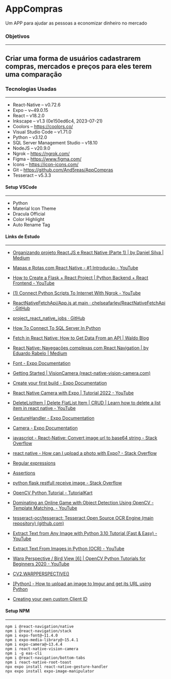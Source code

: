 # AppCompras
Um APP para ajudar as pessoas a economizar dinheiro no mercado
### Objetivos
---
Criar uma forma de usuários cadastrarem compras, mercados e preços para eles terem uma comparação 
---
### Tecnologias Usadas
---
- React-Native – v0.72.6
- Expo – v~49.0.15
- React – v18.2.0
- Inkscape – v1.3 (0e150ed6c4, 2023-07-21)
- Coolors – https://coolors.co/
- Visual Studio Code – v1.71.0
- Python – v3.12.0
- SQL Server Management Studio – v18.10
- NodeJS – v20.9.0
- Ngrok – https://ngrok.com/
- Figma –  https://www.figma.com/
- Icons – https://icon-icons.com/
- Git – https://github.com/And5reas/AppCompras
- Tesseract – v5.3.3

#### Setup VSCode
---
- Python
- Material Icon Theme
- Dracula Official
- Color Highlight
- Auto Rename Tag

#### Links de Estudo
---
- [Organizando projeto React.JS e React Native (Parte 1) | by Daniel Silva | Medium](https://azsidaniel.medium.com/organizando-projeto-react-js-e-react-native-parte-1-cb3fda758554)

- [Mapas e Rotas com React Native - #1 Introdução - YouTube](https://www.youtube.com/watch?v=QqpXvLfb0Y0&list=PLbnAsJ6zlidsqILBeTaeUr7aaWcqAtMrW&index=3&ab_channel=WebdesignemFoco)

- [How to Create a Flask + React Project | Python Backend + React Frontend - YouTube](https://www.youtube.com/watch?v=hs7GLsHQCPQ&ab_channel=NeuralNine)

- [(1) Connect Python Scripts To Internet With Ngrok - YouTube](https://github.com/chelseafarley/ReactNativeFetchApi/blob/main/App.js)

- [ReactNativeFetchApi/App.js at main · chelseafarley/ReactNativeFetchApi · GitHub](https://github.com/adrianhajdin/project_react_native_jobs)

- [project_react_native_jobs · GitHub](https://www.youtube.com/watch?v=g69lFxZdcVQ&ab_channel=JieJenn)

- [How To Connect To SQL Server In Python](https://www.youtube.com/watch?v=7LNl2JlZKHA&t=555s&ab_channel=ArpanNeupane)

- [Fetch in React Native: How to Get Data From an API | Waldo Blog](https://www.waldo.com/blog/react-native-fetch)

- [React Native: Navegações complexas com React Navigation | by Eduardo Rabelo | Medium](https://oieduardorabelo.medium.com/react-native-navega%C3%A7%C3%B5es-complexas-com-react-navigation-583a8f5a4a7#:~:text=React%20Native%3A%20Navega%C3%A7%C3%B5es%20complexas%20com%20React%20Navigation%201,redefina%20a%20senha.%20...%203%20App%20Tabs%20)

- [Font - Expo Documentation](https://docs.expo.dev/versions/latest/sdk/font/)

- [Getting Started | VisionCamera (react-native-vision-camera.com)](https://react-native-vision-camera.com/docs/guides)

- [Create your first build - Expo Documentation](https://docs.expo.dev/build/setup/)

- [React Native Camera with Expo | Tutorial 2022 - YouTube](https://www.youtube.com/watch?v=9EoKurp6V0I&t=1s&ab_channel=CodewithBeto)

- [DeleteListItem | Delete FlatList Item | CRUD | Learn how to delete a list item in react native - YouTube](https://www.youtube.com/watch?v=rcJVIEU5R24&ab_channel=SuhaibQanooni)

- [GestureHandler - Expo Documentation](https://docs.expo.dev/versions/latest/sdk/gesture-handler/)

- [Camera - Expo Documentation](https://docs.expo.dev/versions/latest/sdk/camera/#camerapictureoptions)

- [javascript - React-Native: Convert image url to base64 string - Stack Overflow](https://stackoverflow.com/questions/34908009/react-native-convert-image-url-to-base64-string)

- [react native - How can I upload a photo with Expo? - Stack Overflow](https://stackoverflow.com/questions/42521679/how-can-i-upload-a-photo-with-expo)

- [Regular expressions](https://developer.mozilla.org/en-US/docs/Web/JavaScript/Guide/Regular_expressions)

- [Assertions](https://developer.mozilla.org/en-US/docs/Web/JavaScript/Guide/Regular_expressions/Assertions)

- [python flask restfull receive image - Stack Overflow](https://stackoverflow.com/questions/47195612/python-flask-restfull-receive-image)

- [OpenCV Python Tutorial - TutorialKart](https://www.tutorialkart.com/opencv/python/#gsc.tab=0)

- [Dominating an Online Game with Object Detection Using OpenCV - Template Matching. - YouTube](https://www.youtube.com/watch?v=vXqKniVe6P8&ab_channel=ClarityCoders)

- [tesseract-ocr/tesseract: Tesseract Open Source OCR Engine (main repository) (github.com)](https://github.com/tesseract-ocr/tesseract)

- [Extract Text from Any Image with Python 3.10 Tutorial (Fast & Easy) - YouTube](https://www.youtube.com/watch?v=YK9a8E45X_Y&ab_channel=Indently)

- [Extract Text From Images in Python (OCR) - YouTube](https://www.youtube.com/watch?v=PY_N1XdFp4w&ab_channel=NeuralNine)

- [Warp Perspective / Bird View [6] | OpenCV Python Tutorials for Beginners 2020 - YouTube](https://www.youtube.com/watch?v=Tm_7fGolVGE&list=PLMoSUbG1Q_r_sc0x7ndCsqdIkL7dwrmNF&index=8&ab_channel=Murtaza%27sWorkshop-RoboticsandAI)

- [CV2.WARPPERSPECTIVE()](https://theailearner.com/tag/cv2-warpperspective/)

- [[Python] - How to upload an image to Imgur and get its URL using Python](https://www.shecodes.io/athena/67790-how-to-upload-an-image-to-imgur-and-get-its-url-using-python)

- [Creating your own custom Client ID](https://flameshot.org/docs/guide/imgur-help/#:~:text=In%20case%20you%20ever%20forget,%3A%2F%2Fapi.imgur.com%20.)

#### Setup NPM
---

    npm i @react-navigation/native
    npm i @react-navigation/stack
    npm i expo-font@~11.4.0
    npm i expo-media-library@~15.4.1
    npm i expo-camera@~13.4.4
    npm i react-native-vision-camera
    npm i -g eas-cli
    npm i @react-navigation/bottom-tabs
    npm i react-native-root-toast
    npx expo install react-native-gesture-handler
    npx expo install expo-image-manipulator
